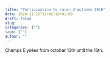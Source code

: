 ```yaml
---
title: "Participation to salon d'automne 2016"
date: 2020-11-22T12:02:18+01:00
draft: false
slug: 
categories: [""]
tags: [""]
author: ""
---
```

Champs Elysées from october 13th until the 16th.
